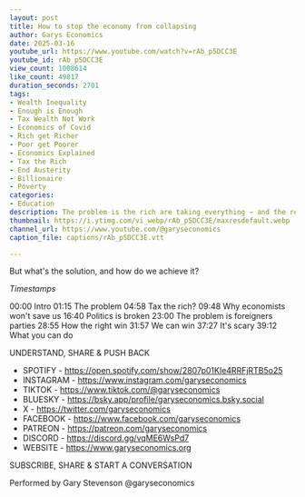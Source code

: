 ```yaml
---
layout: post
title: How to stop the economy from collapsing
author: Garys Economics
date: 2025-03-16
youtube_url: https://www.youtube.com/watch?v=rAb_p5DCC3E
youtube_id: rAb_p5DCC3E
view_count: 1008614
like_count: 49817
duration_seconds: 2701
tags:
- Wealth Inequality
- Enough is Enough
- Tax Wealth Not Work
- Economics of Covid
- Rich get Richer
- Poor get Poorer
- Economics Explained
- Tax the Rich
- End Austerity
- Billionaire
- Poverty
categories:
- Education
description: The problem is the rich are taking everything – and the rest of us are being impoverished.
thumbnail: https://i.ytimg.com/vi_webp/rAb_p5DCC3E/maxresdefault.webp
channel_url: https://www.youtube.com/@garyseconomics
caption_file: captions/rAb_p5DCC3E.vtt

---
```


But what's the solution, and how do we achieve it?

*Timestamps*

00:00 Intro
01:15 The problem
04:58 Tax the rich?
09:48 Why economists won't save us
16:40 Politics is broken
23:00 The problem is foreigners parties
28:55 How the right win
31:57 We can win
37:27 It's scary
39:12 What you can do

UNDERSTAND, SHARE & PUSH BACK

- SPOTIFY - https://open.spotify.com/show/2807p01KIe4RRFjRTB5o25
- INSTAGRAM  - https://www.instagram.com/garyseconomics
- TIKTOK - https://www.tiktok.com/@garyseconomics
- BLUESKY - https://bsky.app/profile/garyseconomics.bsky.social
- X - https://twitter.com/garyseconomics
- FACEBOOK - https://www.facebook.com/garyseconomics
- PATREON - https://patreon.com/garyseconomics
- DISCORD - https://discord.gg/vqME6WsPd7
- WEBSITE - https://www.garyseconomics.org

SUBSCRIBE, SHARE & START A CONVERSATION

Performed by Gary Stevenson
@garyseconomics
